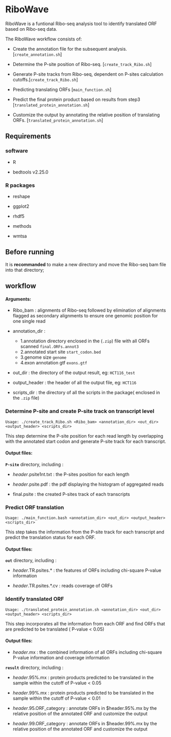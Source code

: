 # RiboWave 

RiboWave is a funtional Ribo-seq analysis tool to identify translated ORF based on Ribo-seq data.

The RiboWave workflow consists of:

* Create the annotation file for the subsequent analysis. [`create_annotation.sh`]

* Determine the P-site position of Ribo-seq. [`create_track_Ribo.sh`]

* Generate P-site tracks from Ribo-seq, dependent on P-sites calculation cutoffs.[`create_track_Ribo.sh`]

* Predicting translating ORFs [`main_function.sh`]

* Predict the final protein product based on results from step3 [`translated_protein_annotation.sh`]

* Customize the output by annotating the relative position of translating ORFs. [`translated_protein_annotation.sh`]


## Requirements
### software
* R 

* bedtools v2.25.0 
### R packages
* reshape

* ggplot2

* rhdf5

* methods

* wmtsa

## Before running 

It is **recommanded** to make a new directory and move the Ribo-seq bam file into that directory;


## workflow

#### Arguments:

- Ribo_bam 	: alignments of Ribo-seq followed by elimination of alignments flagged as secondary alignments to ensure one genomic position for one single read

- annotation_dir  : 
  - 1.annotation directory enclosed in the (`.zip`) file with all ORFs scanned `final.ORFs.annot3` 
  - 2.annotated start site `start_codon.bed` 
  - 3.genome size `genome` 
  - 4.exon annotation gtf `exons.gtf`

- out_dir 	: the directory of the output result, eg: `HCT116_test`

- output_header 	: the header of all the output file, eg: `HCT116` 

- scripts_dir 	: the directory of all the scripts in the package( enclosed in the `.zip` file)


### Determine P-site and create P-site track on transcript level 

```
Usage: ./create_track_Ribo.sh <Ribo_bam> <annotation_dir> <out_dir> <output_header> <scripts_dir>
```

This step determine the P-site position for each read length by overlapping with the annotated start codon and generate P-site track for each transcript.


#### Output files:
**`P-site`** directory, including :

* _header_.psite1nt.txt 	: the P-sites position for each length

* _header_.psite.pdf 	: the pdf displaying the histogram of aggregated reads

* final.psite 	: the created P-sites track of each transcripts 


### Predict ORF translation

```
Usage: ./main_function.bash <annotation_dir> <out_dir> <output_header> <scripts_dir>
```

This step takes the information from the P-site track for each transcript and predict the translation status for each ORF.

#### Output files:
**`out`** directory, including :

* _header_.TR.psites.* 	: the features of ORFs including chi-square P-value information

* _header_.TR.psites.*.cv	: reads coverage of ORFs


### Identify translated ORF

```
Usage: ./translated_protein_annotation.sh <annotation_dir> <out_dir> <output_header> <scripts_dir>
```

This step incorporates all the information from each ORF and find ORFs that are predicted to be translated ( P-value < 0.05) 

#### Output files:

* _header_.mx 			: the combined information of all ORFs including chi-square P-value information and coverage information

**`result`** directory, including :

* _header_.95%.mx 	: protein products predicted to be translated in the sample within the cutoff of P-value < 0.05

* _header_.99%.mx 	: protein products predicted to be translated in the sample within the cutoff of P-value < 0.01

* _header_.95.ORF_category : annotate ORFs in $header.95%.mx by the relative position of the annotated ORF and customize the output

* _header_.99.ORF_category : annotate ORFs in $header.99%.mx by the relative position of the annotated ORF and customize the output

